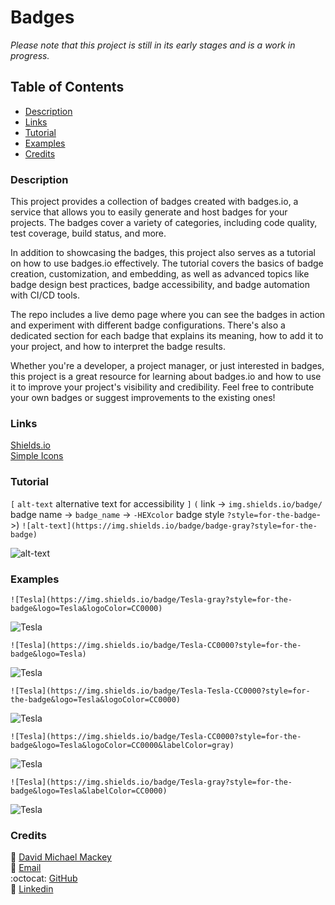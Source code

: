 # Badges

*Please note that this project is still in its early stages and is a work in progress.*

## Table of Contents

- [Description](#description)
- [Links](#links)
- [Tutorial](#tutorial)
- [Examples](#examples)
- [Credits](#credits)

### Description

This project provides a collection of badges created with badges.io, a service that allows you to easily generate and host badges for your projects. The badges cover a variety of categories, including code quality, test coverage, build status, and more.

In addition to showcasing the badges, this project also serves as a tutorial on how to use badges.io effectively. The tutorial covers the basics of badge creation, customization, and embedding, as well as advanced topics like badge design best practices, badge accessibility, and badge automation with CI/CD tools.

The repo includes a live demo page where you can see the badges in action and experiment with different badge configurations. There's also a dedicated section for each badge that explains its meaning, how to add it to your project, and how to interpret the badge results.

Whether you're a developer, a project manager, or just interested in badges, this project is a great resource for learning about badges.io and how to use it to improve your project's visibility and credibility. Feel free to contribute your own badges or suggest improvements to the existing ones!

### Links

[Shields.io](https://shields.io/)
<br>
[Simple Icons](https://simpleicons.org/)

### Tutorial

`[` `alt-text` alternative text for accessibility `]` `(` link -> `img.shields.io/badge/` badge name -> `badge_name` -> `-HEXcolor` badge style `?style=for-the-badge`->)
`![alt-text](https://img.shields.io/badge/badge-gray?style=for-the-badge)`

![alt-text](https://img.shields.io/badge/badge-gray?style=for-the-badge)

### Examples

`![Tesla](https://img.shields.io/badge/Tesla-gray?style=for-the-badge&logo=Tesla&logoColor=CC0000)`

![Tesla](https://img.shields.io/badge/Tesla-gray?style=for-the-badge&logo=Tesla&logoColor=CC0000)

`![Tesla](https://img.shields.io/badge/Tesla-CC0000?style=for-the-badge&logo=Tesla)`

![Tesla](https://img.shields.io/badge/Tesla-CC0000?style=for-the-badge&logo=Tesla)

`![Tesla](https://img.shields.io/badge/Tesla-Tesla-CC0000?style=for-the-badge&logo=Tesla&logoColor=CC0000)`

![Tesla](https://img.shields.io/badge/Tesla-Tesla-CC0000?style=for-the-badge&logo=Tesla&logoColor=CC0000)

`![Tesla](https://img.shields.io/badge/Tesla-CC0000?style=for-the-badge&logo=Tesla&logoColor=CC0000&labelColor=gray)`

![Tesla](https://img.shields.io/badge/Tesla-CC0000?style=for-the-badge&logo=Tesla&logoColor=CC0000&labelColor=gray)

`![Tesla](https://img.shields.io/badge/Tesla-gray?style=for-the-badge&logo=Tesla&labelColor=CC0000)`

![Tesla](https://img.shields.io/badge/Tesla-gray?style=for-the-badge&logo=Tesla&labelColor=CC0000)


### Credits

:bust_in_silhouette: [David Michael Mackey](https://www.notion.so/davidmichaelmackey/David-Mackey-a59ce61a996840d6a933e3b135673467?pvs=4)
<br>
:email: [Email](mailto:davidmackey@hey.com)
<br>
:octocat: [GitHub](https://github.com/davidmichaelmackey/)
<br>
:briefcase: [Linkedin](https://linkedin.com/in/davidmichaelmackey/)
